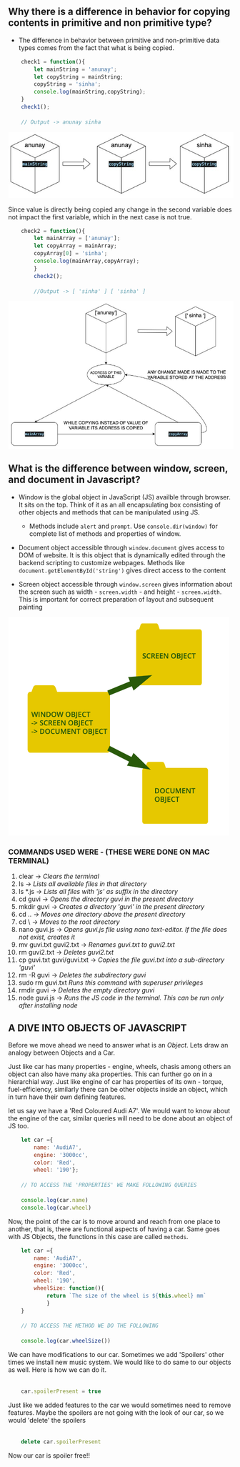 ## Why there is a difference in behavior for copying contents in primitive and non primitive type?  
   - The difference in behavior between primitive and non-primitive data types comes from the fact that what is being copied. 
  
    
```JavaScript
    check1 = function(){
        let mainString = 'anunay';
        let copyString = mainString;
        copyString = 'sinha';
        console.log(mainString,copyString);
    }
    check1();
    
    // Output -> anunay sinha
```
   ![copy_by_value](static/copybyvalue.jpg)
   
   Since value is directly being copied any change in the second variable does not impact the first variable, which in the next case is not true.

```JavaScript
    check2 = function(){
        let mainArray = ['anunay'];
        let copyArray = mainArray;
        copyArray[0] = 'sinha';
        console.log(mainArray,copyArray);
        }
        check2();
        
        //Output -> [ 'sinha' ] [ 'sinha' ]
```
![copy_by_ref](static/copybyref.jpg)

## What is the difference between window, screen, and document in Javascript?

- Window is the global object in JavaScript (JS) availble through browser. It sits on the top. Think of it as an all encapsulating box consisting of other objects and methods that can be manipulated using JS.
  - Methods include `alert` and `prompt`. Use `console.dir(window)` for complete list of methods and properties of window.

- Document object accessible through `window.document` gives access to DOM of website. It is this object that is dynamically edited through the backend scripting to customize webpages. Methods like `document.getElementById('string')` gives direct access to the content

- Screen object accessible through `window.screen` gives information about the screen such as width - `screen.width` - and height - `screen.width`. This is important for correct preparation of layout and subsequent painting

![window-document-screen](static/window-document-screen.png)


### COMMANDS USED WERE - (THESE WERE DONE ON MAC TERMINAL)
1. clear -> *Clears the terminal*  
2. ls -> *Lists all available files in that directory*
3. ls *.js -> *Lists all files with 'js' as suffix in the directory*  
4. cd guvi -> *Opens the directory guvi in the present directory*
5. mkdir guvi -> *Creates a directory 'guvi' in the present directory*
6. cd .. -> *Moves one directory above the present directory*
7. cd \ -> *Moves to the root directory*
8. nano guvi.js -> *Opens guvi.js file using nano text-editor. If the file does not exist, creates it*
9. mv guvi.txt guvi2.txt -> *Renames guvi.txt to guvi2.txt*
10. rm guvi2.txt -> *Deletes guvi2.txt*
11. cp guvi.txt guvi/guvi.txt -> *Copies the file guvi.txt into a sub-directory 'guvi'*
12. rm -R guvi -> *Deletes the subdirectory guvi*
13. sudo rm guvi.txt *Runs this command with superuser privileges*
14. rmdir guvi -> *Deletes the empty directory guvi*
15. node guvi.js -> *Runs the JS code in the terminal. This can be run only after installing node*


## A DIVE INTO OBJECTS OF JAVASCRIPT

Before we move ahead we need to answer what is an *Object*. Lets draw an analogy between Objects and a Car.

Just like car has many properties - engine, wheels, chasis among others an object can also have many aka properties. This can further go on in a hierarchial way. Just like engine of car has properties of its own - torque, fuel-efficiency, similarly there can be other objects inside an object, which in turn have their own defining features.

let us say we have a 'Red Coloured Audi A7'. We would want to know about the engine of the car, similar queries will need to be done about an object of JS too. 

```JavaScript
    let car ={
        name: 'AudiA7',
        engine: '3000cc',
        color: 'Red',
        wheel: '190'};

    // TO ACCESS THE 'PROPERTIES' WE MAKE FOLLOWING QUERIES

    console.log(car.name)
    console.log(car.wheel)
```
Now, the point of the car is to move around and reach from one place to another, that is, there are functional aspects of having a car. Same goes with JS Objects, the functions in this case are called `methods`.

```JavaScript
    let car ={
        name: 'AudiA7',
        engine: '3000cc',
        color: 'Red',
        wheel: '190',
        wheelSize: function(){
            return `The size of the wheel is ${this.wheel} mm`
            }
    }

    // TO ACCESS THE METHOD WE DO THE FOLLOWING

    console.log(car.wheelSize())
```
We can have modifications to our car. Sometimes we add 'Spoilers' other times we install new music system. We would like to do same to our objects as well. Here is how we can do it.

```JavaScript

    car.spoilerPresent = true

```

Just like we added features to the car we would sometimes need to remove features. Maybe the spoilers are not going with the look of our car, so we would 'delete' the spoilers

```JavaScript

    delete car.spoilerPresent

```

Now our car is spoiler free!!

